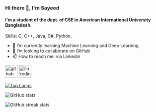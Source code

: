 ### Hi there 👋, I'm Sayeed
#### I'm a student of the dept. of CSE in American International University Bangladesh.

Skills: C, C++, Java, C#, Python.

- 🌱 I’m currently learning Machine Learning and Deep Learning.
- 👯 I’m looking to collaborate on GitHub 
- 📫 How to reach me: via Linkedin 


[<img src='https://cdn.jsdelivr.net/npm/simple-icons@3.0.1/icons/github.svg' alt='github' height='40'>](https://github.com/Sayeedalam01)  [<img src='https://cdn.jsdelivr.net/npm/simple-icons@3.0.1/icons/linkedin.svg' alt='linkedin' height='40'>](https://www.linkedin.com/in/Sayeedalam01/)

[![Top Langs](https://github-readme-stats.vercel.app/api/top-langs/?username=Sayeedalam01)](https://github.com/anuraghazra/github-readme-stats)

![GitHub stats](https://github-readme-stats.vercel.app/api?username=Sayeedalam01&show_icons=true)  

![GitHub streak stats](https://streak-stats.demolab.com/?user=Sayeedalam01)  

